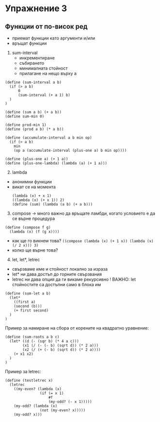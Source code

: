 # Упражнение 3

## Функции от по-висок ред
  - приемат функции като аргументи и/или
  - връщат функции


1. sum-interval
   - инкрементиране
   - събирането
   - минималната стойност
   - прилагане на нещо върху а


  ```
  (define (sum-interval a b)
    (if (> a b)
        0
        (sum-interval (+ a 1) b)
    )
  )

  (define (sum a b) (+ a b))
  (define sum-min 0)

  (define prod-min 1)
  (define (prod a b) (* a b))

  (define (accumulate-interval a b min op)
    (if (> a b)
      min
      (op a (accumulate-interval (plus-one a) b min op))))

  (define (plus-one a) (+ 1 a))
  (define (plus-one-lambda) (lambda (a) (+ 1 a)))
  ```


2. lambda
  - анонимни функции
  - викат се на момента
    ```
    (lambda (x) + x 1)
    ((lambda (x) (+ x 1)) 2)
    (define (sum) (lambda (a b) (+ a b)))
    ```


3. compose -> много важно да връщате ламбди, когато условието е да се върне процедура
  ```
  (define (compose f g)
    (lambda (x) (f (g x))))
  ```
  - как ще го викнем това?
  `((compose (lambda (x) (+ 1 x)) (lambda (x) (/ 2 x))) 3)`
  - колко ще върне това?


4. let, let*, letrec
  - свързваме име и стойност локално за израза
  - let* ни дава достъп до горните свързвания
  - letrec ни дава опция да ги викаме рекурсивно
  ! ВАЖНО: let стойностите са достъпни само в блока им

  ```
  (define (sum-let a b)
    (let*
      ((first a)
      (second (b)))
      (+ first second)
    )
  )
  ```

  Пример за намиране на сбора от корените на квадратно уравнение:
  ```
  (define (sum-roots a b c)
    (let* ((d (- (sqr b) (* 4 a c)))
          (x1 (/ (- (- b) (sqrt d)) (* 2 a)))
          (x2 (/ (+ (- b) (sqrt d)) (* 2 a))))
      (+ x1 x2)
    )
  )
  ```

  Пример за letrec:

  ```
  (define (testletrec x)
    (letrec
      ((my-even? (lambda (x)
                  (if (= x 1)
                      #f
                      (my-odd? (- x 1)))))
      (my-odd? (lambda (x)
                  (not (my-even? x)))))
      (my-odd? x)))
  ```